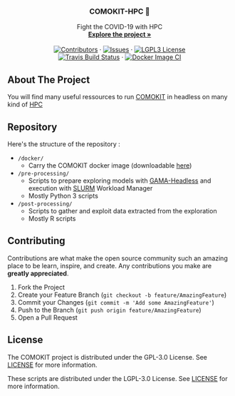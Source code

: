<!-- PROJECT LOGO -->
<p align="center">
  <h3 align="center">COMOKIT-HPC 🧰</h3>

  <p align="center">
    Fight the COVID-19 with HPC
    <br />
    <a href="https://comokit.org"><strong>Explore the project »</strong></a>
    <br />
    <br />
    <a href="https://github.com/COMOKIT/COMOKIT-HPC/graphs/contributors"><img alt="Contributors" src="https://img.shields.io/github/contributors/COMOKIT/COMOKIT-HPC.svg?style=flat-square" /></a>
    ·
    <a href="https://github.com/COMOKIT/COMOKIT-HPC/issues"><img alt="Issues" src="https://img.shields.io/github/issues/COMOKIT/COMOKIT-HPC.svg?style=flat-square)](https://github.com/COMOKIT/COMOKIT-HPC/issues" /></a>
    ·
    <a href="https://github.com/COMOKIT/COMOKIT-HPC/blob/master/LICENSE"><img alt="LGPL3 License" src="https://img.shields.io/github/license/COMOKIT/COMOKIT-HPC.svg?style=flat-square" /></a>
    <br />
    <a href="https://travis-ci.org/github/COMOKIT/COMOKIT-HPC"><img alt="Travis Build Status" src="https://travis-ci.org/COMOKIT/COMOKIT-HPC.svg?branch=master" /></a>
    ·
    <a href="https://github.com/COMOKIT/COMOKIT-HPC/actions"><img alt="Docker Image CI" src="https://github.com/COMOKIT/COMOKIT-HPC/workflows/Docker%20Image%20CI/badge.svg" /></a>
  </p>
</p>


<!-- ABOUT THE PROJECT -->
## About The Project

You will find many useful ressources to run [COMOKIT](http://comokit.org) in headless on many kind of [HPC](https://en.wikipedia.org/wiki/High-performance_computing)

## Repository

Here's the structure of the repository :

- `/docker/`
  - Carry the COMOKIT docker image (downloadable [here](https://hub.docker.com/r/comokit/comokit))
- `/pre-processing/`
  - Scripts to prepare exploring models with [GAMA-Headless](https://gama-platform.github.io/wiki/Headless) and execution with [SLURM](https://slurm.schedmd.com/) Workload Manager
  - Mostly Python 3 scripts
- `/post-processing/`
  - Scripts to gather and exploit data extracted from the exploration
  - Mostly R scripts

<!-- CONTRIBUTING -->
## Contributing

Contributions are what make the open source community such an amazing place to be learn, inspire, and create. Any contributions you make are **greatly appreciated**.

1. Fork the Project
2. Create your Feature Branch (`git checkout -b feature/AmazingFeature`)
3. Commit your Changes (`git commit -m 'Add some AmazingFeature'`)
4. Push to the Branch (`git push origin feature/AmazingFeature`)
5. Open a Pull Request

<!-- LICENSE -->
## License

The COMOKIT project is distributed under the GPL-3.0 License. See [LICENSE](https://github.com/COMOKIT/COMOKIT-Model/blob/master/LICENSE) for more information.

These scripts are distributed under the LGPL-3.0 License. See [LICENSE](https://github.com/COMOKIT/COMOKIT-HPC/blob/master/LICENSE) for more information.
